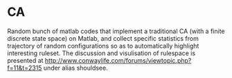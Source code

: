 # CA
Random bunch of matlab codes that implement a traditional CA (with a finite discrete state space) on Matlab, and collect specific statistics from trajectory of random configurations so as to automatically highlight interesting ruleset. The discussion and visulisation of rulespace is presented at http://www.conwaylife.com/forums/viewtopic.php?f=11&t=2315 under alias shouldsee.
